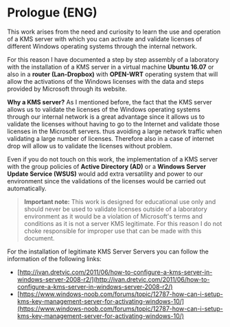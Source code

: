 # Prologue \(ENG\)

This work arises from the need and curiosity to learn the use and operation of a KMS server with which you can activate and validate licenses of different Windows operating systems through the internal network.

For this reason I have documented a step by step assembly of a laboratory with the installation of a KMS server in a virtual machine **Ubuntu 16.07** or also in a **router \(Lan-Dropbox\)** with **OPEN-WRT** operating system that will allow the activations of the Windows licenses with the data and steps provided by Microsoft through its website.

**Why a KMS server?** As I mentioned before, the fact that the KMS server allows us to validate the licenses of the Windows operating systems through our internal network is a great advantage since it allows us to validate the licenses without having to go to the Internet and validate those licenses in the Microsoft servers. thus avoiding a large network traffic when validating a large number of licenses. Therefore also in a case of internet drop will allow us to validate the licenses without problem.

Even if you do not touch on this work, the implementation of a KMS server with the group policies of **Active Directory \(AD\)** or a **Windows Server Update Service \(WSUS\)** would add extra versatility and power to our environment since the validations of the licenses would be carried out automatically.

> **Important note:** This work is designed for educational use only and should never be used to validate licenses outside of a laboratory environment as it would be a violation of Microsoft's terms and conditions as it is not a server KMS legitimate. For this reason I do not choke responsible for improper use that can be made with this document.

For the installation of legitimate KMS Server Servers you can follow the information of the following links:

* [http://ivan.dretvic.com/2011/06/how-to-configure-a-kms-server-in-windows-server-2008-r2/](http://ivan.dretvic.com/2011/06/how-to-configure-a-kms-server-in-windows-server-2008-r2/)
* [https://www.windows-noob.com/forums/topic/12787-how-can-i-setup-kms-key-management-server-for-activating-windows-10/](https://www.windows-noob.com/forums/topic/12787-how-can-i-setup-kms-key-management-server-for-activating-windows-10/)



